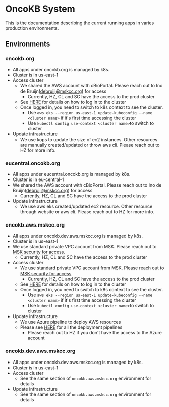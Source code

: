 # OncoKB System
This is the documentation describing the current running apps in varies production environments.


## Environments

### oncokb.org
- All apps under oncokb.org is managed by k8s. 
- Cluster is in us-east-1
- Access cluster
  - We shared the AWS account with cBioPortal. Please reach out to Ino de Bruijn(debruiji@mskcc.org) for access
    - Currently, HZ, CL and SC have the access to the prod cluster
  - See [HERE](https://github.mskcc.org/CloudArchitecture/CloudDocs/blob/master/user-docs/aws/accounts.md#logging-in-to-aws) for details on how to log in to the cluster
  - Once logged in, you need to switch to k8s context to see the cluster.
    - Use `aws eks --region us-east-1 update-kubeconfig --name <cluster name>` if it's first time accessing the cluster
    - Use `kubectl config use-context <cluster name>`to switch to cluster
- Update infrastructure
  - We use kops to update the size of ec2 instances. Other resources are manually created/updated or throw aws cli. Please reach out to HZ for more info.

### eucentral.oncokb.org
- All apps under eucentral.oncokb.org is managed by k8s.
- Cluster is in eu-central-1
- We shared the AWS account with cBioPortal. Please reach out to Ino de Bruijn(debruiji@mskcc.org) for access
    - Currently, HZ, CL and SC have the access to the prod cluster
- Update infrastructure
  - We use aws eks created/updated ec2 resource. Other resource through website or aws cli. Please reach out to HZ for more info.

### oncokb.aws.mskcc.org
- All apps under oncokb.dev.aws.mskcc.org is managed by k8s.
- Cluster is in us-east-1
- We use standard private VPC account from MSK. Please reach out to [MSK security for access](https://thespot.mskcc.org/esc/?id=sc_cat_item&sys_id=cee42b7cdb09a010701a2a591396198b).
    - Currently, HZ, CL and SC have the access to the prod cluster
- Access cluster
  - We use standard private VPC account from MSK. Please reach out to [MSK security for access](https://thespot.mskcc.org/esc/?id=sc_cat_item&sys_id=cee42b7cdb09a010701a2a591396198b).
    - Currently, HZ, CL and SC have the access to the prod cluster
  - See [HERE](https://github.mskcc.org/CloudArchitecture/CloudDocs/blob/master/user-docs/aws/accounts.md#logging-in-to-aws) for details on how to log in to the cluster
  - Once logged in, you need to switch to k8s context to see the cluster.
    - Use `aws eks --region us-east-1 update-kubeconfig --name <cluster name>` if it's first time accessing the cluster
    - Use `kubectl config use-context <cluster name>`to switch to cluster
- Update infrastructure
  - We use Azure pipeline to deploy AWS resources
  - Please see [HERE](https://dev.azure.com/MSKDevOps/OncoKB/_build) for all the deployment pipelines
    - Please reach out to HZ if you don't have the access to the Azure account

### oncokb.dev.aws.mskcc.org
- All apps under oncokb.dev.aws.mskcc.org is managed by k8s.
- Cluster is in us-east-1
- Access cluster
  - See the same section of `oncokb.aws.mskcc.org` environment for details
- Update infrastructure
  - See the same section of `oncokb.aws.mskcc.org` environment for details
